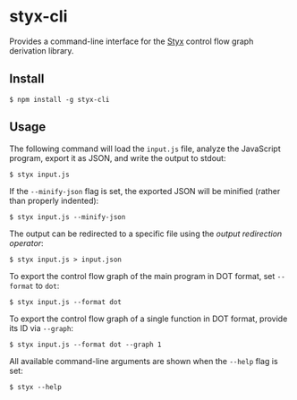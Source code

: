 # styx-cli

Provides a command-line interface for the [Styx](https://github.com/mariusschulz/styx/) control flow graph derivation library.


## Install

```
$ npm install -g styx-cli
```


## Usage

The following command will load the `input.js` file, analyze the JavaScript program, export it as JSON, and write the output to stdout:

```
$ styx input.js
```

If the `--minify-json` flag is set, the exported JSON will be minified (rather than properly indented):

```
$ styx input.js --minify-json
```

The output can be redirected to a specific file using the *output redirection operator*:

```
$ styx input.js > input.json
```

To export the control flow graph of the main program in DOT format, set `--format` to `dot`:

```
$ styx input.js --format dot
```

To export the control flow graph of a single function in DOT format, provide its ID via `--graph`:

```
$ styx input.js --format dot --graph 1
```

All available command-line arguments are shown when the `--help` flag is set:

```
$ styx --help
```
